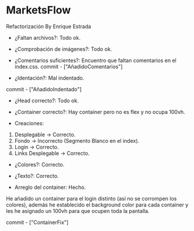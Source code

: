 # MarketsFlow

Refactorización By Enrique Estrada

- ¿Faltan archivos?: Todo ok.

- ¿Comprobación de imágenes?: Todo ok.

- ¿Comentarios suficientes?: Encuentro que faltan comentarios en el index.css.
  commit - ["AñadidoComentarios"]

- ¿Identación?: Mal indentado.

commit - ["AñadidoIndentado"]

- ¿Head correcto?: Todo ok.

- ¿Container correcto?: Hay container pero no es flex y no ocupa 100vh.

- Creaciones:

1. Desplegable -> Correcto.
2. Fondo -> Incorrecto (Segmento Blanco en el index).
3. Login -> Correcto.
4. Links Desplegable -> Correcto.

- ¿Colores?: Correcto.

- ¿Texto?: Correcto.

- Arreglo del container: Hecho.

He añadido un container para el login distinto (así no se corrompen los colores), además he establecido el background color para cada container y les he asignado un 100vh para que ocupen toda la pantalla.

commit - ["ContainerFix"]
